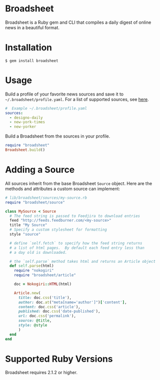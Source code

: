 # Broadsheet

Broadsheet is a Ruby gem and CLI that compiles a daily digest of online news in a beautiful format.

# Installation

```
$ gem install broadsheet
```

# Usage

Build a profile of your favorite news sources and save it to `~/.broadsheet/profile.yaml`.  For a list of supported sources, see [here](https://github.com/s3ththompson/broadsheet/tree/master/lib/broadsheet/sources).

``` yaml
#  Example ~/.broadsheet/profile.yaml
sources:
  - designo-daily
  - new-york-times
  - new-yorker
```

Build a Broadsheet from the sources in your profile.

``` ruby
require "broadsheet"
Broadsheet.build()
```

# Adding a Source

All sources inherit from the base Broadsheet `Source` object.  Here are the methods and attributes a custom source can implement:

```ruby
# lib/broadsheet/sources/my-source.rb
require "broadsheet/source"

class MySource < Source
  # The feed string is passed to Feedjira to download entries
  feed "http://feeds.feedburner.com/<my-source>"
  title "My Source"
  # Specify a custom stylesheet for formatting
  style "source"

  # define `self.fetch` to specify how the feed string returns
  # a list of html pages.  By default each feed entry less than
  # a day old is downloaded.

  # the `self.parse` method takes html and returns an Article object
  def self.parse(html)
    require "nokogiri"
    require "broadsheet/article"

    doc = Nokogiri::HTML(html)

    Article.new(
      title: doc.css('title'),
      author: doc.at("meta[name='author']")['content'],
      content: doc.css('article'),
      published: doc.css('date-published'),
      url: doc.css('permalink'),
      source: @title,
      style: @style
      )
  end
end
```

# Supported Ruby Versions

Broadsheet requires 2.1.2 or higher.
